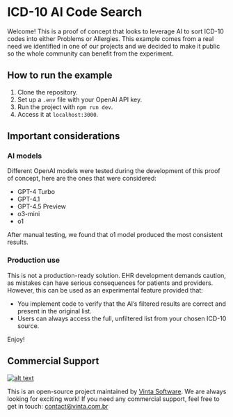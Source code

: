 # ICD-10 AI Code Search

Welcome! This is a proof of concept that looks to leverage AI to sort ICD-10 codes into either Problems or Allergies. This example comes from a real need we identified in one of our projects and we decided to make it public so the whole community can benefit from the experiment.

## How to run the example

1. Clone the repository.
2. Set up a `.env` file with your OpenAI API key.
3. Run the project with `npm run dev`.
4. Access it at `localhost:3000`.

## Important considerations

### AI models

Different OpenAI models were tested during the development of this proof of concept, here are the ones that were considered:

- GPT-4 Turbo
- GPT-4.1
- GPT-4.5 Preview
- o3-mini
- o1

After manual testing, we found that o1 model produced the most consistent results.

### Production use

This is not a production-ready solution. EHR development demands caution, as mistakes can have serious consequences for patients and providers. However, this can be used as an experimental feature provided that:

- You implement code to verify that the AI’s filtered results are correct and present in the original list.
- Users can always access the full, unfiltered list from your chosen ICD-10 source.

Enjoy!

## Commercial Support

[![alt text](https://avatars2.githubusercontent.com/u/5529080?s=80&v=4 "Vinta Logo")](https://www.vintasoftware.com/)

This is an open-source project maintained by [Vinta Software](https://www.vinta.com.br/). We are always looking for exciting work! If you need any commercial support, feel free to get in touch: contact@vinta.com.br
